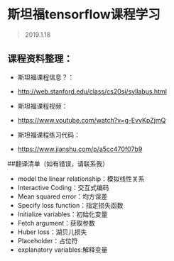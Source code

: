 # 斯坦福tensorflow课程学习
> 2019.1.18


## 课程资料整理：
* 斯坦福课程信息？：
* http://web.stanford.edu/class/cs20si/syllabus.html

* 斯坦福课程视频：
* https://www.youtube.com/watch?v=g-EvyKpZjmQ

* 斯坦福课程练习代码：
* https://www.jianshu.com/p/a5cc470f07b9

##翻译清单（如有错误，请联系我）
* model the linear relationship：模拟线性关系
* Interactive Coding：交互式编码
* Mean squared error：均方误差
* Specify loss function：指定损失函数
* Initialize variables：初始化变量
* Fetch argument：获取参数
* Huber loss：湖贝儿损失
* Placeholder：占位符
* explanatory variables:解释变量
